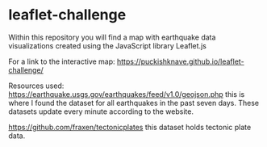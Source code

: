 # leaflet-challenge
Within this repository you will find a map with earthquake data visualizations created using the JavaScript library Leaflet.js  

For a link to the interactive map: https://puckishknave.github.io/leaflet-challenge/  

Resources used: 
https://earthquake.usgs.gov/earthquakes/feed/v1.0/geojson.php this is where I found the dataset for all earthquakes in the past seven days. These datasets update every minute according to the website.  

https://github.com/fraxen/tectonicplates this dataset holds tectonic plate data.
